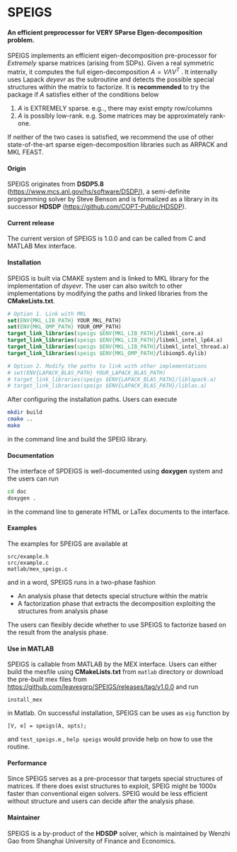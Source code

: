 # SPEIGS
#### An efficient preprocessor for VERY SParse EIgen-decomposition problem.

SPEIGS implements an efficient eigen-decomposition pre-processor for *Extremely* sparse matrices (arising from SDPs). Given a real symmetric matrix, it computes the full eigen-decomposition $A = V\Lambda V^T$ . It internally uses Lapack *deyevr* as the subroutine and detects the possible special structures within the matrix to factorize. It is **recommended** to try the package if $A$ satisfies either of the conditions below

1. $A$ is EXTREMELY sparse. e.g.., there may exist empty row/columns
2. $A$ is possibly low-rank. e.g. Some matrices may be approximately rank-one.

If neither of the two cases is satisfied, we recommend the use of other state-of-the-art sparse eigen-decomposition libraries such as ARPACK and MKL FEAST. 

#### Origin

SPEIGS originates from **DSDP5.8** (https://www.mcs.anl.gov/hs/software/DSDP/), a semi-definite programming solver by Steve Benson and is formalized as a library in its successor **HDSDP** (https://github.com/COPT-Public/HDSDP).

#### Current release

The current version of SPEIGS is 1.0.0 and can be called from C and MATLAB Mex interface.

#### Installation

SPEIGS is built via CMAKE system and is linked to MKL library for the implementation of *dsyevr*. The user can also switch to other implementations by modifying the paths and linked libraries from the **CMakeLists.txt**.

```cmake
# Option 1. Link with MKL
set(ENV{MKL_LIB_PATH} YOUR_MKL_PATH)
set(ENV{MKL_OMP_PATH} YOUR_OMP_PATH)
target_link_libraries(speigs $ENV{MKL_LIB_PATH}/libmkl_core.a)
target_link_libraries(speigs $ENV{MKL_LIB_PATH}/libmkl_intel_lp64.a)
target_link_libraries(speigs $ENV{MKL_LIB_PATH}/libmkl_intel_thread.a)
target_link_libraries(speigs $ENV{MKL_OMP_PATH}/libiomp5.dylib)

# Option 2. Modify the paths to link with other implementations
# set(ENV{LAPACK_BLAS_PATH} YOUR_LAPACK_BLAS_PATH)
# target_link_libraries(speigs $ENV{LAPACK_BLAS_PATH}/liblapack.a)
# target_link_libraries(speigs $ENV{LAPACK_BLAS_PATH}/liblas.a)
```

After configuring the installation paths.  Users can execute

```bash
mkdir build
cmake ..
make
```

in the command line and build the SPEIG library.

#### Documentation

The interface of SPDEIGS is well-documented using **doxygen** system and the users can run

```bash
cd doc
doxygen .
```

in the command line to generate HTML or LaTex documents to the interface.

#### Examples

The examples for SPEIGS are available at 

```Ebash
src/example.h
src/example.c
matlab/mex_speigs.c
```

and in a word, SPEIGS runs in a two-phase fashion

- An analysis phase that detects special structure within the matrix 
- A factorization phase that extracts the decomposition exploiting the structures from analysis phase 

The users can flexibly decide whether to use SPEIGS to factorize based on the result from the analysis phase.

#### Use in MATLAB

SPEIGS is callable from MATLAB by the MEX interface. Users can either build the mexfile using **CMakeLists.txt** from `matlab`  directory or download the pre-built mex files from https://github.com/leavesgrp/SPEIGS/releases/tag/v1.0.0 and run

```
install_mex
```

in Matlab. On successful installation, SPEIGS can be uses as `eig` function by

```
[V, e] = speigs(A, opts);
```

and `test_speigs.m` , `help speigs`  would provide help on how to use the routine.

#### Performance

Since SPEIGS serves as a pre-processor that targets special structures of matrices. If there does exist structures to exploit, SPEIG might be 1000x faster than conventional eigen solvers. SPEIG would be less efficient without structure and users can decide after the analysis phase.

#### Maintainer

SPEIGS is a by-product of the **HDSDP** solver, which is maintained by Wenzhi Gao from Shanghai University of Finance and Economics.

